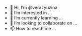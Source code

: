 - 👋 Hi, I’m @verazyuzina
- 👀 I’m interested in ...
- 🌱 I’m currently learning ...
- 💞️ I’m looking to collaborate on ...
- 📫 How to reach me ...

<!---
verazyuzina/verazyuzina is a ✨ special ✨ repository because its `README.md` (this file) appears on your GitHub profile.
You can click the Preview link to take a look at your changes.
--->
